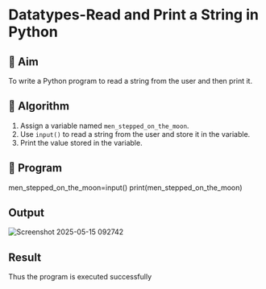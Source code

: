 # Datatypes-Read and Print a String in Python

## 🎯 Aim
To write a Python program to read a string from the user and then print it.

## 🧠 Algorithm
1. Assign a variable named `men_stepped_on_the_moon`.
2. Use `input()` to read a string from the user and store it in the variable.
3. Print the value stored in the variable.

## 🧾 Program

men_stepped_on_the_moon=input()
print(men_stepped_on_the_moon)

## Output
![Screenshot 2025-05-15 092742](https://github.com/user-attachments/assets/4dad3140-c17d-4939-a6a1-9a1c78d60a87)

## Result
Thus the program is executed successfully
